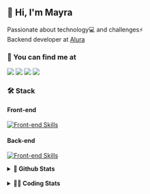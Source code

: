 ## 👋 Hi, I'm Mayra

Passionate about technology💻 and challenges⚡  
Backend developer at [Alura](https://www.alura.com.br)   

### 💬 You can find me at

<a href="https://mayra.dev" target="_blank" rel="noopener"><img src="https://img.shields.io/badge/-mayra.dev-005FED?style=flat&logo=Google-chrome&logoColor=white"/></a>
<a href="https://linkedin.com/in/mayraamaral" target="_blank" rel="noopener"><img src="https://img.shields.io/badge/-/mayraamaral-0077B5?style=flat&logo=Linkedin&logoColor=white"/></a>
<a href="mailto:mayra@mayra.dev" target="_blank" rel="noopener"><img src="https://img.shields.io/badge/-mayra@mayra.dev-D14836?style=flat&logo=Gmail&logoColor=white"/></a>
<a href="" target="_blank" rel="noopener"><img src="https://img.shields.io/badge/-mayraamaral-7289DA?style=flat&logo=Discord&logoColor=white"/></a>

### 🛠️ Stack
#### Front-end

[![Front-end Skills](https://skillicons.dev/icons?i=react,next,angular,redux,styledcomponents,html,css,sass,js,ts,figma)](https://skillicons.dev)
#### Back-end

[![Front-end Skills](https://skillicons.dev/icons?i=java,spring,hibernate,aws,idea,postgres,mysql,git,linux,bash,nodejs,docker,kubernetes,jenkins)](https://skillicons.dev)


<details>
    <summary><strong>📌 Github Stats</strong></summary>
    <br />
    <div align="center">
        <table>
      <td><img height="160em" src="https://github-readme-stats.vercel.app/api?username=mayraamaral&show_icons=true&theme=algolia&hide_border=true&hide=stars&count_private=true" alt="Readme stats"></td>
      <td><img height="160em" src="https://github-readme-stats.vercel.app/api/top-langs/?username=mayraamaral&&layout=compact&&theme=algolia&hide_border=true&langs_count=6" alt="Language stats"></td>
       </table>
  </div> 
    

  <p align="center">
    <img src="https://github-readme-streak-stats.herokuapp.com?user=mayraamaral&theme=dark&hide_border=true&date_format=j%20M%5B%20Y%5D&locale=pt-br&background=050F2C&ring=0195DD&fire=23AA7D&currStreakLabel=23AA7D" alt="Streak stats">
  </p> 
</details>

<br />

<details>
  <summary><strong>👩‍💻 Coding Stats</strong></summary>
  <br />
  
  <!--START_SECTION:waka-->
![Code Time](http://img.shields.io/badge/Code%20Time-582%20hrs%2054%20mins-blue)

**🐱 My GitHub Data** 

> 📦 583.7 kB Used in GitHub's Storage 
 > 
> 🏆 894 Contributions in the Year 2024
 > 
> 🚫 Not Opted to Hire
 > 
> 📜 59 Public Repositories 
 > 
> 🔑 33 Private Repositories 
 > 
**I'm an Early 🐤** 

```text
🌞 Morning                5906 commits        ██████░░░░░░░░░░░░░░░░░░░   22.42 % 
🌆 Daytime                16745 commits       ████████████████░░░░░░░░░   63.57 % 
🌃 Evening                3412 commits        ███░░░░░░░░░░░░░░░░░░░░░░   12.95 % 
🌙 Night                  276 commits         ░░░░░░░░░░░░░░░░░░░░░░░░░   01.05 % 
```
📅 **I'm Most Productive on Wednesday** 

```text
Monday                   4105 commits        ████░░░░░░░░░░░░░░░░░░░░░   15.59 % 
Tuesday                  2966 commits        ███░░░░░░░░░░░░░░░░░░░░░░   11.26 % 
Wednesday                9107 commits        █████████░░░░░░░░░░░░░░░░   34.58 % 
Thursday                 5980 commits        ██████░░░░░░░░░░░░░░░░░░░   22.70 % 
Friday                   3461 commits        ███░░░░░░░░░░░░░░░░░░░░░░   13.14 % 
Saturday                 301 commits         ░░░░░░░░░░░░░░░░░░░░░░░░░   01.14 % 
Sunday                   419 commits         ░░░░░░░░░░░░░░░░░░░░░░░░░   01.59 % 
```


📊 **This Week I Spent My Time On** 

```text
🕑︎ Time Zone: America/Sao_Paulo

💬 Programming Languages: 
Java                     2 hrs 35 mins       ███████████░░░░░░░░░░░░░░   43.26 % 
JavaScript               2 hrs 7 mins        █████████░░░░░░░░░░░░░░░░   35.43 % 
CSS                      35 mins             ██░░░░░░░░░░░░░░░░░░░░░░░   09.84 % 
SQL                      25 mins             ██░░░░░░░░░░░░░░░░░░░░░░░   07.07 % 
Properties               9 mins              █░░░░░░░░░░░░░░░░░░░░░░░░   02.52 % 

🔥 Editors: 
IntelliJ IDEA            5 hrs 52 mins       █████████████████████████   98.20 % 
VS Code                  6 mins              ░░░░░░░░░░░░░░░░░░░░░░░░░   01.80 % 

💻 Operating System: 
Linux                    5 hrs 59 mins       █████████████████████████   100.00 % 
```

**I Mostly Code in Java** 

```text
Java                     123 repos           ███████░░░░░░░░░░░░░░░░░░   28.02 % 
HTML                     110 repos           ██████░░░░░░░░░░░░░░░░░░░   25.06 % 
JavaScript               101 repos           ██████░░░░░░░░░░░░░░░░░░░   23.01 % 
TypeScript               83 repos            █████░░░░░░░░░░░░░░░░░░░░   18.91 % 
Dockerfile               1 repo              ░░░░░░░░░░░░░░░░░░░░░░░░░   00.23 % 
```




 Last Updated on 09/10/2024 19:14:07 UTC
<!--END_SECTION:waka-->

</details>
